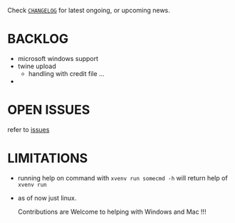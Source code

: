 
Check
[`CHANGELOG`](./CHANGELOG.md)
for latest ongoing, or upcoming news.


# BACKLOG

- microsoft windows support
- twine upload 
  - handling with credit file ...
-


# OPEN ISSUES

refer to [issues](https://github.com/kr-g/xvenv/issues)


# LIMITATIONS

- running help on command with `xvenv run somecmd -h` will return help of `xvenv run`
- as of now just linux.

  Contributions are Welcome to helping with Windows and Mac !!!

